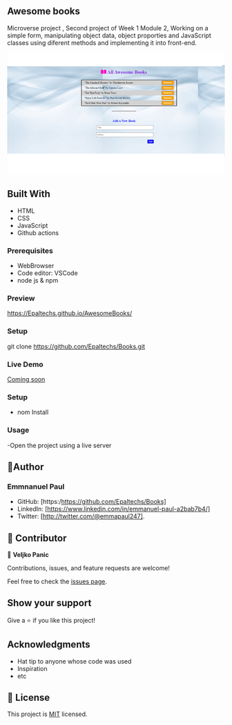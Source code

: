## Awesome books
Microverse project , Second project of Week 1 Module 2,
Working on a simple form, manipulating object data, object proporties and JavaScript classes using diferent methods and implementing it into front-end.

![screenshot](Library.png)

## Built With

- HTML
- CSS
- JavaScript
- Github actions

### Prerequisites

- WebBrowser
- Code editor: VSCode
- node js & npm

### Preview

https://Epaltechs.github.io/AwesomeBooks/

### Setup

git clone https://github.com/Epaltechs/Books.git


### Live Demo

[Coming soon](#)

### Setup

- nom Install

### Usage

-Open the project using a live server

## 👤Author
### Emmnanuel Paul
- GitHub: [https:/https://github.com/Epaltechs/Books]
- LinkedIn: [https://www.linkedin.com/in/emmanuel-paul-a2bab7b4/]
- Twitter: [http://twitter.com/@emmapaul247].


## 🤝 Contributor
👤 **Veljko Panic**

Contributions, issues, and feature requests are welcome!

Feel free to check the [issues page](https://github.com/Epaltechs/Books/issues).

## Show your support

Give a ⭐️ if you like this project!

## Acknowledgments

- Hat tip to anyone whose code was used
- Inspiration
- etc

## 📝 License

This project is [MIT](./MIT.md) licensed.

